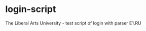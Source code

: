 login-script
=====================
The Liberal Arts University - test script of login with parser E1.RU
